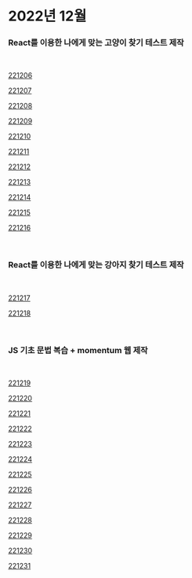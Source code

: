 # 2022년 12월

### React를 이용한 나에게 맞는 고양이 찾기 테스트 제작

<br />

[221206](/DateLink/2022-12/221206.md)

[221207](/DateLink/2022-12/221207.md)

[221208](/DateLink/2022-12/221208.md)

[221209](/DateLink/2022-12/221209.md)

[221210](/DateLink/2022-12/221210.md)

[221211](/DateLink/2022-12/221211.md)

[221212](/DateLink/2022-12/221212.md)

[221213](/DateLink/2022-12/221213.md)

[221214](/DateLink/2022-12/221214.md)

[221215](/DateLink/2022-12/221215.md)

[221216](/DateLink/2022-12/221216.md)

<br />

### React를 이용한 나에게 맞는 강아지 찾기 테스트 제작

<br />

[221217](/DateLink/2022-12/221217.md)

[221218](/DateLink/2022-12/221218.md)

<br />

### JS 기초 문법 복습 + momentum 웹 제작

<br />

[221219](/DateLink/2022-12/221219.md)

[221220](/DateLink/2022-12/221220.md)

[221221](/DateLink/2022-12/221221.md)

[221222](/DateLink/2022-12/221222.md)

[221223](/DateLink/2022-12/221223.md)

[221224](/DateLink/2022-12/221224.md)

[221225](/DateLink/2022-12/221225.md)

[221226](/DateLink/2022-12/221226.md)

[221227](/DateLink/2022-12/221227.md)

[221228](/DateLink/2022-12/221228.md)

[221229](/DateLink/2022-12/221229.md)

[221230](/DateLink/2022-12/221230.md)

[221231](/DateLink/2022-12/221231.md)
